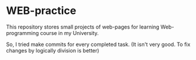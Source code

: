 WEB-practice
============
This repository stores small projects of web-pages for learning
Web-programming course in my University.

So, I tried make commits for every completed task. (It isn't very good.
To fix changes by logically division is better)
